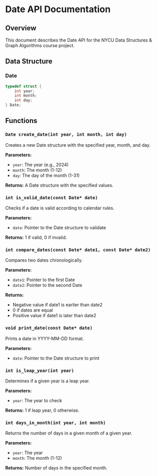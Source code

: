 # Date API Documentation

## Overview
This document describes the Date API for the NYCU Data Structures & Graph Algorithms course project.

## Data Structure

### Date
```c
typedef struct {
    int year;
    int month;
    int day;
} Date;
```

## Functions

### `Date create_date(int year, int month, int day)`
Creates a new Date structure with the specified year, month, and day.

**Parameters:**
- `year`: The year (e.g., 2024)
- `month`: The month (1-12)
- `day`: The day of the month (1-31)

**Returns:** A Date structure with the specified values.

### `int is_valid_date(const Date* date)`
Checks if a date is valid according to calendar rules.

**Parameters:**
- `date`: Pointer to the Date structure to validate

**Returns:** 1 if valid, 0 if invalid.

### `int compare_dates(const Date* date1, const Date* date2)`
Compares two dates chronologically.

**Parameters:**
- `date1`: Pointer to the first Date
- `date2`: Pointer to the second Date

**Returns:** 
- Negative value if date1 is earlier than date2
- 0 if dates are equal
- Positive value if date1 is later than date2

### `void print_date(const Date* date)`
Prints a date in YYYY-MM-DD format.

**Parameters:**
- `date`: Pointer to the Date structure to print

### `int is_leap_year(int year)`
Determines if a given year is a leap year.

**Parameters:**
- `year`: The year to check

**Returns:** 1 if leap year, 0 otherwise.

### `int days_in_month(int year, int month)`
Returns the number of days in a given month of a given year.

**Parameters:**
- `year`: The year
- `month`: The month (1-12)

**Returns:** Number of days in the specified month.